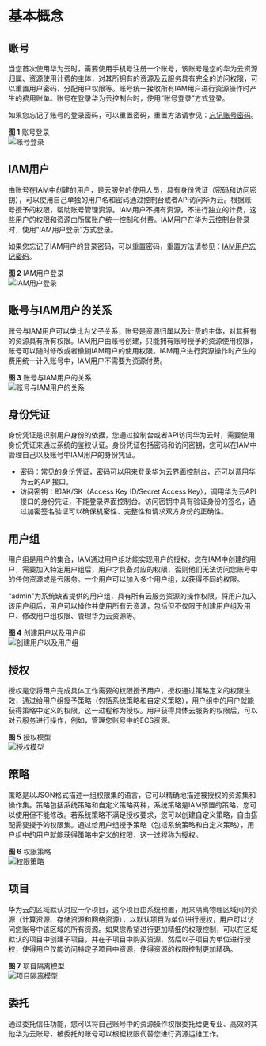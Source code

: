 # 基本概念<a name="dli_01_0417"></a>

## 账号<a name="section9901104416432"></a>

当您首次使用华为云时，需要使用手机号注册一个账号，该账号是您的华为云资源归属、资源使用计费的主体，对其所拥有的资源及云服务具有完全的访问权限，可以重置用户密码、分配用户权限等。账号统一接收所有IAM用户进行资源操作时产生的费用账单。账号在登录华为云控制台时，使用“账号登录”方式登录。

如果您忘记了账号的登录密码，可以重置密码，重置方法请参见：[忘记账号密码](https://support.huaweicloud.com/iam_faq/iam_01_0314.html#section0)。

**图 1**  账号登录<a name="zh-cn_topic_0170337533_zh-cn_topic_0154973652_fig1478294118"></a>  
![](figures/账号登录.png "账号登录")

## IAM用户<a name="section49160445434"></a>

由账号在IAM中创建的用户，是云服务的使用人员，具有身份凭证（密码和访问密钥），可以使用自己单独的用户名和密码通过控制台或者API访问华为云。根据账号授予的权限，帮助账号管理资源。IAM用户不拥有资源，不进行独立的计费，这些用户的权限和资源由所属账户统一控制和付费。IAM用户在华为云控制台登录时，使用“IAM用户登录”方式登录。

如果您忘记了IAM用户的登录密码，可以重置密码，重置方法请参见：[IAM用户忘记密码](https://support.huaweicloud.com/iam_faq/iam_01_0314.html#section1)。

**图 2**  IAM用户登录<a name="zh-cn_topic_0170337533_zh-cn_topic_0154973652_fig162219456116"></a>  
![](figures/IAM用户登录.png "IAM用户登录")

## 账号与IAM用户的关系<a name="section12920744104310"></a>

账号与IAM用户可以类比为父子关系，账号是资源归属以及计费的主体，对其拥有的资源具有所有权限。IAM用户由账号创建，只能拥有账号授予的资源使用权限，账号可以随时修改或者撤销IAM用户的使用权限。IAM用户进行资源操作时产生的费用统一计入账号中，IAM用户不需要为资源付费。

**图 3**  账号与IAM用户的关系<a name="zh-cn_topic_0170337533_zh-cn_topic_0154973652_fig1517119365225"></a>  
![](figures/账号与IAM用户的关系.png "账号与IAM用户的关系")

## 身份凭证<a name="section89237447433"></a>

身份凭证是识别用户身份的依据，您通过控制台或者API访问华为云时，需要使用身份凭证来通过系统的鉴权认证。身份凭证包括密码和访问密钥，您可以在IAM中管理自己以及账号中IAM用户的身份凭证。

-   密码：常见的身份凭证，密码可以用来登录华为云界面控制台，还可以调用华为云的API接口。
-   访问密钥：即AK/SK（Access Key ID/Secret Access Key），调用华为云API接口的身份凭证，不能登录界面控制台。访问密钥中具有验证身份的签名，通过加密签名验证可以确保机密性、完整性和请求双方身份的正确性。

## 用户组<a name="section1293014424320"></a>

用户组是用户的集合，IAM通过用户组功能实现用户的授权。您在IAM中创建的用户，需要加入特定用户组后，用户才具备对应的权限，否则他们无法访问您账号中的任何资源或是云服务。一个用户可以加入多个用户组，以获得不同的权限。

“admin”为系统缺省提供的用户组，具有所有云服务资源的操作权限。将用户加入该用户组后，用户可以操作并使用所有云资源，包括但不仅限于创建用户组及用户、修改用户组权限、管理华为云资源等。

**图 4**  创建用户以及用户组<a name="zh-cn_topic_0170337533_zh-cn_topic_0154973652_fig341182315211"></a>  
![](figures/创建用户以及用户组.png "创建用户以及用户组")

## 授权<a name="section8931154494318"></a>

授权是您将用户完成具体工作需要的权限授予用户，授权通过策略定义的权限生效，通过给用户组授予策略（包括系统策略和自定义策略），用户组中的用户就能获得策略中定义的权限，这一过程称为授权。用户获得具体云服务的权限后，可以对云服务进行操作，例如，管理您账号中的ECS资源。

**图 5**  授权模型<a name="zh-cn_topic_0170337533_zh-cn_topic_0154973652_fig153517309215"></a>  
![](figures/授权模型.png "授权模型")

## 策略<a name="section1540454612917"></a>

策略是以JSON格式描述一组权限集的语言，它可以精确地描述被授权的资源集和操作集。策略包括系统策略和自定义策略两种，系统策略是IAM预置的策略，您可以使用但不能修改。若系统策略不满足授权要求，您可以创建自定义策略，自由搭配需要授予的权限集。通过给用户组授予策略（包括系统策略和自定义策略），用户组中的用户就能获得策略中定义的权限，这一过程称为授权。

**图 6**  权限策略<a name="fig1655020193218"></a>  
![](figures/权限策略.png "权限策略")

## 项目<a name="section11933114494310"></a>

华为云的区域默认对应一个项目，这个项目由系统预置，用来隔离物理区域间的资源（计算资源、存储资源和网络资源），以默认项目为单位进行授权，用户可以访问您账号中该区域的所有资源。如果您希望进行更加精细的权限控制，可以在区域默认的项目中创建子项目，并在子项目中购买资源，然后以子项目为单位进行授权，使得用户仅能访问特定子项目中资源，使得资源的权限控制更加精确。

**图 7**  项目隔离模型<a name="zh-cn_topic_0170337533_zh-cn_topic_0154973652_fig1291711217301"></a>  
![](figures/项目隔离模型.png "项目隔离模型")

## 委托<a name="section1198684955612"></a>

通过委托信任功能，您可以将自己账号中的资源操作权限委托给更专业、高效的其他华为云账号，被委托的账号可以根据权限代替您进行资源运维工作。


